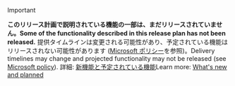 > [!IMPORTANT]
> <span data-ttu-id="56d1b-101">**このリリース計画で説明されている機能の一部は、まだリリースされていません。**</span><span class="sxs-lookup"><span data-stu-id="56d1b-101">**Some of the functionality described in this release plan has not been released.**</span></span> <span data-ttu-id="56d1b-102">提供タイムラインは変更される可能性があり、予定されている機能はリリースされない可能性があります ([Microsoft ポリシー](https://go.microsoft.com/fwlink/p/?linkid=2007332)を参照)。</span><span class="sxs-lookup"><span data-stu-id="56d1b-102">Delivery timelines may change and projected functionality may not be released (see [Microsoft policy](https://go.microsoft.com/fwlink/p/?linkid=2007332)).</span></span> <span data-ttu-id="56d1b-103">詳細: [新機能と予定されている機能](/dynamics365-release-plan/2020wave1/artificial-intelligence/dynamics365-customer-insights/planned-features)</span><span class="sxs-lookup"><span data-stu-id="56d1b-103">Learn more: [What's new and planned](/dynamics365-release-plan/2020wave1/artificial-intelligence/dynamics365-customer-insights/planned-features)</span></span> 
